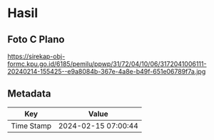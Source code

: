 # Hasil

## Foto C Plano

https://sirekap-obj-formc.kpu.go.id/6185/pemilu/ppwp/31/72/04/10/06/3172041006111-20240214-155425--e9a8084b-367e-4a8e-b49f-651e06789f7a.jpg


## Metadata

| Key        | Value               |
| ---------- | ------------------- |
| Time Stamp | 2024-02-15 07:00:44 |



